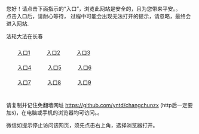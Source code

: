 您好！请点击下面指示的“入口”，浏览此网站是安全的，且为您带来平安。。 <br/>
点击入口后，请耐心等待， 过程中可能会出现无法打开的提示，请忽略，最终会进入网站. </br>

法轮大法在长春<br/>
<div style="padding:10px"><a style="margin:20px" target="_blank" href="https://df6j3g6qz822x.cloudfront.net/2Qpsp?shcyjm" id="ccLink1" rel="nofollow">入口1</a> <a target="_blank" style="margin:20px" href="https://d13t4gw23elnqn.cloudfront.net/2Qpsp?ahbqkuys" id="ccLink2" rel="nofollow">入口2</a> <a style="margin:20px" target="_blank" href="https://d1pqyjzyiu07a0.cloudfront.net/2Qpsp?rvkqnagv" id="ccLink3" rel="nofollow">入口3</a></div>

<div style="padding:10px" ><a style="margin:20px" target="_blank" href="https://df6j3g6qz822x.cloudfront.net/2Qpsp?shcyjm" id="ccLink4" rel="nofollow">入口4</a> <a style="margin:20px" href="https://d13t4gw23elnqn.cloudfront.net/2Qpsp?ahbqkuys" target="_blank" id="ccLink5" rel="nofollow">入口5</a> <a style="margin:20px" href="https://d1pqyjzyiu07a0.cloudfront.net/2Qpsp?rvkqnagv" target="_blank" id="ccLink6" rel="nofollow">入口6</a></div>

<div style="padding:10px"><a style="margin:20px" target="_blank" href="https://df6j3g6qz822x.cloudfront.net/2Qpsp?shcyjm" id="ccLink7" rel="nofollow">入口7</a> <a style="margin:20px" href="https://d13t4gw23elnqn.cloudfront.net/2Qpsp?ahbqkuys" target="_blank" id="ccLink8" rel="nofollow">入口8</a> <a style="margin:20px" target="_blank" href="https://d1pqyjzyiu07a0.cloudfront.net/2Qpsp?rvkqnagv" id="ccLink9" rel="nofollow">入口9</a></div>

<br/>



请复制并记住免翻墙网址 https://github.com/yntd/changchunzx (http后一定要加s)，在电脑或手机的浏览器均可访问。。<br/>

微信如提示停止访问该网页，须先点击右上角，选择浏览器打开。
